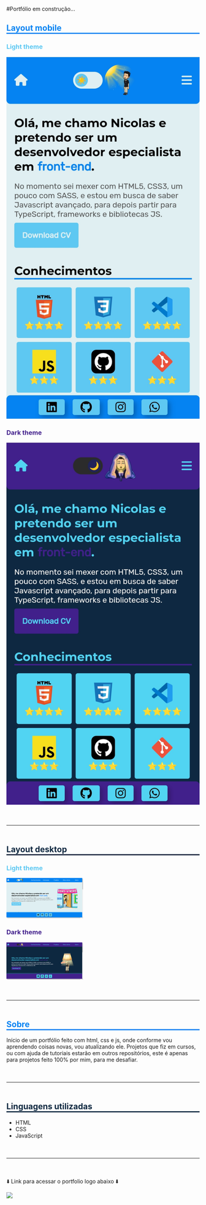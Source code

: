 #Portfólio em construção...
<h2 
class="blue__titulo"
style="color: #0583F2; border-bottom: 3px solid #0583F2">
    Layout mobile
</h2>
<h3 style="color: #5EC8F2">Light theme</h3>
<img src="./assets/readme-images/light-theme.jpg"></img>
<h3 style="color: #42208C">Dark theme</h3>
<img src="./assets/readme-images/dark-theme.jpg"></img>

<hr style="margin: 50px 0">

<h2 
class="dark__titulo"
style="color: #0D2840; border-bottom: 3px solid #0D2840">
    Layout desktop
</h2>
<h3 style="color: #5EC8F2">Light theme</h3>
<img width="200px" src="./assets/readme-images/light-theme-desktop.png"></img>
<h3 style="color: #42208C">Dark theme</h3>
<img width="200px" src="./assets/readme-images/dark-theme-desktop.png"></img>

<hr style="margin: 50px 0">

<h2 
class="blue__titulo"
style="color: #0583F2; border-bottom: 3px solid #0583F2">
    Sobre
</h2>
<p>Início de um portfólio feito com html, css e js, onde conforme vou aprendendo coisas novas, vou atualizando ele. Projetos que fiz em cursos, ou com ajuda de tutoriais estarão em outros repositórios, este é apenas para projetos feito 100% por mim, para me desafiar.</p>

<hr style="margin: 50px 0">

<h2
 h2 class="dark__titulo"
 style="color: #0D2840; border-bottom: 3px solid #0D2840">
    Linguagens utilizadas
 </h2>
<ul>
    <li>HTML</li>
    <li>CSS</li>
    <li>JavaScript</li>
</ul>

<hr style="margin: 50px 0">

<p>⬇️ Link para acessar o portfolio logo abaixo ⬇️</p>
<a href="https://nicolas-felsi.github.io/my-portfolio/" target="_blank"><img src="https://img.shields.io/badge/Portfolio-121013?style=for-the-badge&logo=github&logoColor=white" target="_blank"></a> 